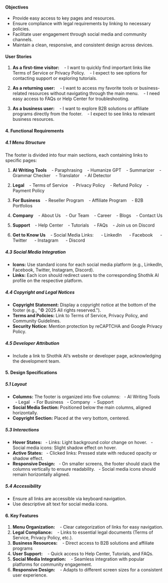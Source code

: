 ####  **Objectives**

- Provide easy access to key pages and resources.
- Ensure compliance with legal requirements by linking to necessary policies.
- Facilitate user engagement through social media and community channels.
- Maintain a clean, responsive, and consistent design across devices.

#### **User Stories**

1. **As a first-time visitor:**
   - I want to quickly find important links like Terms of Service or Privacy Policy.
   - I expect to see options for contacting support or exploring tutorials.

1. **As a returning user:**
   - I want to access my favorite tools or business-related resources without navigating through the main menu.
   - I need easy access to FAQs or Help Center for troubleshooting.

1. **As a business user:**
   - I want to explore B2B solutions or affiliate programs directly from the footer.
   - I expect to see links to relevant business resources.

#### **4. Functional Requirements**

##### **4.1 Menu Structure**

The footer is divided into four main sections, each containing links to specific pages:
1. **AI Writing Tools**
   - Paraphrasing
   - Humanize GPT
   - Summarizer
   - Grammar Checker
   - Translator
   - AI Detector

1. **Legal**
   - Terms of Service
   - Privacy Policy
   - Refund Policy
   - Payment Policy

1. **For Business**
   - Reseller Program
   - Affiliate Program
   - B2B Portfolios

1. **Company**
   - About Us
   - Our Team
   - Career
   - Blogs
   - Contact Us

1. **Support**
   - Help Center
   - Tutorials
   - FAQs
   - Join us on Discord

1. **Get to Know Us**
   - Social Media Links:
     - LinkedIn
     - Facebook
     - Twitter
     - Instagram
     - Discord

##### **4.3 Social Media Integration**
- **Icons:** Use standard icons for each social media platform (e.g., LinkedIn, Facebook, Twitter, Instagram, Discord).
- **Links:** Each icon should redirect users to the corresponding Shothik AI profile on the respective platform.

##### **4.4 Copyright and Legal Notices**
- **Copyright Statement:** Display a copyright notice at the bottom of the footer (e.g., "© 2025 All rights reserved.").
- **Terms and Policies:** Link to Terms of Service, Privacy Policy, and Community Guidelines.
- **Security Notice:** Mention protection by reCAPTCHA and Google Privacy Policy.

##### **4.5 Developer Attribution**
- Include a link to Shothik AI’s website or developer page, acknowledging the development team.

#### **5. Design Specifications**

##### **5.1 Layout**
- **Columns:** The footer is organized into five columns:
  - AI Writing Tools
  - Legal
  - For Business
  - Company
  - Support
- **Social Media Section:** Positioned below the main columns, aligned horizontally.
- **Copyright Section:** Placed at the very bottom, centered.

##### **5.3 Interactions**
- **Hover States:**
  - Links: Light background color change on hover.
  - Social media icons: Slight shadow effect on hover.
- **Active States:**
  - Clicked links: Pressed state with reduced opacity or shadow effect.
- **Responsive Design:**
  - On smaller screens, the footer should stack the columns vertically to ensure readability.
  - Social media icons should remain horizontally aligned.

##### **5.4 Accessibility**
- Ensure all links are accessible via keyboard navigation.
- Use descriptive alt text for social media icons.

#### **6. Key Features**
1. **Menu Organization:**
   - Clear categorization of links for easy navigation.
1. **Legal Compliance:**
   - Links to essential legal documents (Terms of Service, Privacy Policy, etc.).
1. **Business Resources:**
   - Direct access to B2B solutions and affiliate programs
1. **User Support:**
   - Quick access to Help Center, Tutorials, and FAQs.
1. **Social Media Integration:**
   - Seamless integration with popular platforms for community engagement.
1. **Responsive Design:**
   - Adapts to different screen sizes for a consistent user experience.